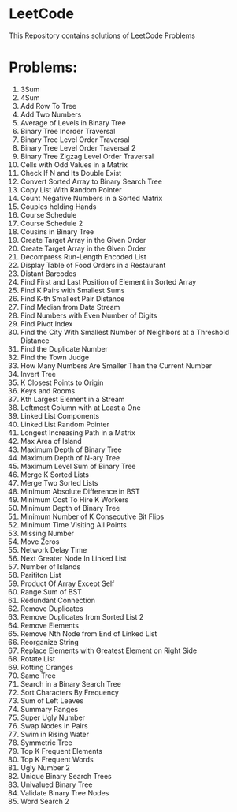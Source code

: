 # LeetCode
This Repository contains solutions of LeetCode Problems

# Problems:

1. 3Sum
2. 4Sum
3. Add Row To Tree
4. Add Two Numbers
5. Average of Levels in Binary Tree
6. Binary Tree Inorder Traversal
7. Binary Tree Level Order Traversal
8. Binary Tree Level Order Traversal 2
9. Binary Tree Zigzag Level Order Traversal
10. Cells with Odd Values in a Matrix
11. Check If N and Its Double Exist
12. Convert Sorted Array to Binary Search Tree
13. Copy List With Random Pointer
14. Count Negative Numbers in a Sorted Matrix
15. Couples holding Hands
16. Course Schedule
17. Course Schedule 2
18. Cousins in Binary Tree
19. Create Target Array in the Given Order
20. Create Target Array in the Given Order
21. Decompress Run-Length Encoded List
22. Display Table of Food Orders in a Restaurant
23. Distant Barcodes
24. Find First and Last Position of Element in Sorted Array
25. Find K Pairs with Smallest Sums
26. Find K-th Smallest Pair Distance
27. Find Median from Data Stream
28. Find Numbers with Even Number of Digits
29. Find Pivot Index
30. Find the City With Smallest Number of Neighbors at a Threshold Distance
31. Find the Duplicate Number
32. Find the Town Judge
33. How Many Numbers Are Smaller Than the Current Number
34. Invert Tree
35. K Closest Points to Origin
36. Keys and Rooms
37. Kth Largest Element in a Stream
38. Leftmost Column with at Least a One
39. Linked List Components
40. Linked List Random Pointer
41. Longest Increasing Path in a Matrix
42. Max Area of Island
43. Maximum Depth of Binary Tree
44. Maximum Depth of N-ary Tree
45. Maximum Level Sum of Binary Tree
46. Merge K Sorted Lists
47. Merge Two Sorted Lists
48. Minimum Absolute Difference in BST
49. Minimum Cost To Hire K Workers
50. Minimum Depth of Binary Tree
51. Minimum Number of K Consecutive Bit Flips
52. Minimum Time Visiting All Points
53. Missing Number
54. Move Zeros
55. Network Delay Time
56. Next Greater Node In Linked List
57. Number of Islands
58. Parititon List
59. Product Of Array Except Self
60. Range Sum of BST
61. Redundant Connection
62. Remove Duplicates
63. Remove Duplicates from Sorted List 2
64. Remove Elements
65. Remove Nth Node from End of Linked List
66. Reorganize String
67. Replace Elements with Greatest Element on Right Side
68. Rotate List
69. Rotting Oranges
70. Same Tree
71. Search in a Binary Search Tree
72. Sort Characters By Frequency
73. Sum of Left Leaves
74. Summary Ranges
75. Super Ugly Number
76. Swap Nodes in Pairs
77. Swim in Rising Water
78. Symmetric Tree
79. Top K Frequent Elements
80. Top K Frequent Words
81. Ugly Number 2
82. Unique Binary Search Trees
83. Univalued Binary Tree
84. Validate Binary Tree Nodes
85. Word Search 2
